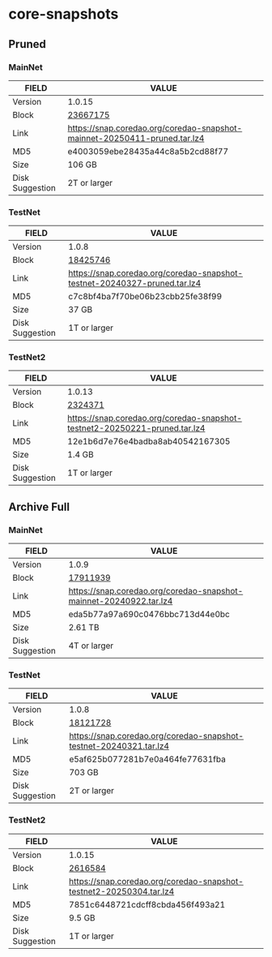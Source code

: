 # core-snapshots

## Pruned

### MainNet

| FIELD      | VALUE |
| ----------- | ----------- |
| Version      | 1.0.15       |
| Block   | [23667175](https://scan.coredao.org/block/23667175)  |
| Link | https://snap.coredao.org/coredao-snapshot-mainnet-20250411-pruned.tar.lz4 |
| MD5 | e4003059ebe28435a44c8a5b2cd88f77 |
| Size | 106 GB |
| Disk Suggestion | 2T or larger |

### TestNet

| FIELD      | VALUE |
| ----------- | ----------- |
| Version      | 1.0.8       |
| Block   | [18425746](https://scan.test.btcs.network/block/18425746)  |
| Link | https://snap.coredao.org/coredao-snapshot-testnet-20240327-pruned.tar.lz4 |
| MD5 | c7c8bf4ba7f70be06b23cbb25fe38f99 |
| Size | 37 GB |
| Disk Suggestion | 1T or larger |

### TestNet2

| FIELD      | VALUE |
| ----------- | ----------- |
| Version      | 1.0.13       |
| Block   | [2324371](https://scan.test2.btcs.network/block/2324371)  |
| Link | https://snap.coredao.org/coredao-snapshot-testnet2-20250221-pruned.tar.lz4 |
| MD5 | 12e1b6d7e76e4badba8ab40542167305 |
| Size | 1.4 GB |
| Disk Suggestion | 1T or larger |

## Archive Full

### MainNet

| FIELD      | VALUE |
| ----------- | ----------- |
| Version      | 1.0.9       |
| Block   | [17911939](https://scan.coredao.org/block/17911939)  |
| Link | https://snap.coredao.org/coredao-snapshot-mainnet-20240922.tar.lz4 |
| MD5 | eda5b77a97a690c0476bbc713d44e0bc |
| Size | 2.61 TB |
| Disk Suggestion | 4T or larger |

### TestNet

| FIELD      | VALUE |
| ----------- | ----------- |
| Version      | 1.0.8       |
| Block   | [18121728](https://scan.test.btcs.network/block/18121728)  |
| Link | https://snap.coredao.org/coredao-snapshot-testnet-20240321.tar.lz4 |
| MD5 | e5af625b077281b7e0a464fe77631fba |
| Size | 703 GB |
| Disk Suggestion | 2T or larger |

### TestNet2

| FIELD      | VALUE |
| ----------- | ----------- |
| Version      | 1.0.15       |
| Block   | [2616584](https://scan.test2.btcs.network/block/2616584)  |
| Link | https://snap.coredao.org/coredao-snapshot-testnet2-20250304.tar.lz4 |
| MD5 | 7851c6448721cdcff8cbda456f493a21 |
| Size | 9.5 GB |
| Disk Suggestion | 1T or larger |
